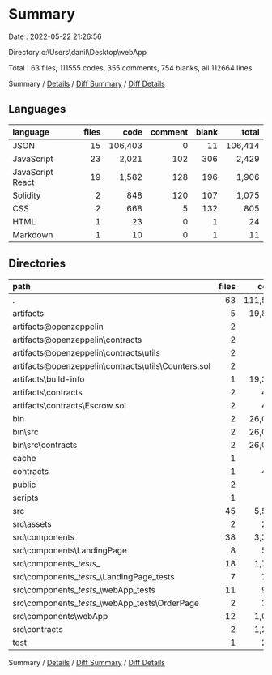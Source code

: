 # Summary

Date : 2022-05-22 21:26:56

Directory c:\Users\danil\Desktop\webApp

Total : 63 files,  111555 codes, 355 comments, 754 blanks, all 112664 lines

Summary / [Details](details.md) / [Diff Summary](diff.md) / [Diff Details](diff-details.md)

## Languages
| language | files | code | comment | blank | total |
| :--- | ---: | ---: | ---: | ---: | ---: |
| JSON | 15 | 106,403 | 0 | 11 | 106,414 |
| JavaScript | 23 | 2,021 | 102 | 306 | 2,429 |
| JavaScript React | 19 | 1,582 | 128 | 196 | 1,906 |
| Solidity | 2 | 848 | 120 | 107 | 1,075 |
| CSS | 2 | 668 | 5 | 132 | 805 |
| HTML | 1 | 23 | 0 | 1 | 24 |
| Markdown | 1 | 10 | 0 | 1 | 11 |

## Directories
| path | files | code | comment | blank | total |
| :--- | ---: | ---: | ---: | ---: | ---: |
| . | 63 | 111,555 | 355 | 754 | 112,664 |
| artifacts | 5 | 19,801 | 0 | 5 | 19,806 |
| artifacts\@openzeppelin | 2 | 14 | 0 | 2 | 16 |
| artifacts\@openzeppelin\contracts | 2 | 14 | 0 | 2 | 16 |
| artifacts\@openzeppelin\contracts\utils | 2 | 14 | 0 | 2 | 16 |
| artifacts\@openzeppelin\contracts\utils\Counters.sol | 2 | 14 | 0 | 2 | 16 |
| artifacts\build-info | 1 | 19,331 | 0 | 1 | 19,332 |
| artifacts\contracts | 2 | 456 | 0 | 2 | 458 |
| artifacts\contracts\Escrow.sol | 2 | 456 | 0 | 2 | 458 |
| bin | 2 | 26,050 | 0 | 0 | 26,050 |
| bin\src | 2 | 26,050 | 0 | 0 | 26,050 |
| bin\src\contracts | 2 | 26,050 | 0 | 0 | 26,050 |
| cache | 1 | 77 | 0 | 1 | 78 |
| contracts | 1 | 415 | 60 | 53 | 528 |
| public | 2 | 48 | 0 | 2 | 50 |
| scripts | 1 | 13 | 14 | 6 | 33 |
| src | 45 | 5,554 | 254 | 627 | 6,435 |
| src\assets | 2 | 223 | 0 | 1 | 224 |
| src\components | 38 | 3,346 | 189 | 436 | 3,971 |
| src\components\LandingPage | 8 | 584 | 32 | 74 | 690 |
| src\components\__tests__ | 18 | 1,737 | 60 | 239 | 2,036 |
| src\components\__tests__\LandingPage_tests | 7 | 763 | 60 | 137 | 960 |
| src\components\__tests__\webApp_tests | 11 | 974 | 0 | 102 | 1,076 |
| src\components\__tests__\webApp_tests\OrderPage | 2 | 339 | 0 | 31 | 370 |
| src\components\webApp | 12 | 1,025 | 97 | 123 | 1,245 |
| src\contracts | 2 | 1,295 | 60 | 55 | 1,410 |
| test | 1 | 200 | 20 | 51 | 271 |

Summary / [Details](details.md) / [Diff Summary](diff.md) / [Diff Details](diff-details.md)